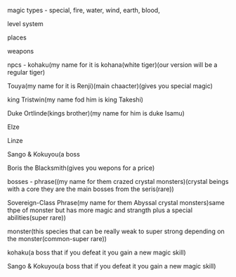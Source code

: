  magic types - special, fire, water, wind, earth, blood, 
   
 level system

 places

 weapons

npcs - 
kohaku(my name for it is kohana(white tiger)(our version will be a regular tiger)


Touya(my name for it is Renji)(main chaacter)(gives you special magic)


king Tristwin(my name fod him is king 
Takeshi)

Duke Ortlinde(kings brother)(my name for him is duke Isamu)


Elze


Linze


Sango & Kokuyou(a boss


Boris the Blacksmith(gives you wepons for a price)


bosses - 
phrase((my name for them crazed crystal monsters)(crystal beings with a core they are the main bosses from the seris(rare))


Sovereign-Class Phrase(my name for them Abyssal crystal monsters)same thpe of monster but has more magic and strangth plus a special abilities(super rare))


monster(this species that can be really weak to super strong depending on the monster(common-super rare))


kohaku(a boss that if you defeat it you gain a new magic skill)


Sango & Kokuyou(a boss that if you defeat it you gain a new magic skill)
